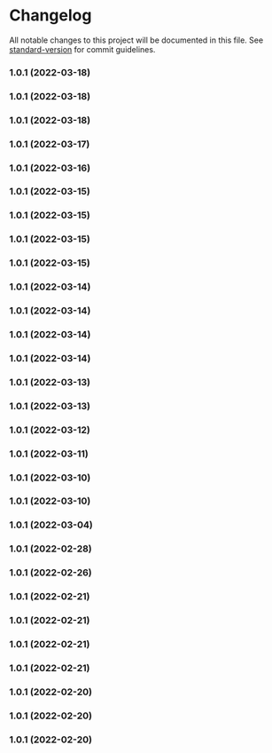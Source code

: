 # Changelog

All notable changes to this project will be documented in this file. See [standard-version](https://github.com/conventional-changelog/standard-version) for commit guidelines.

### 1.0.1 (2022-03-18)

### 1.0.1 (2022-03-18)

### 1.0.1 (2022-03-18)

### 1.0.1 (2022-03-17)

### 1.0.1 (2022-03-16)

### 1.0.1 (2022-03-15)

### 1.0.1 (2022-03-15)

### 1.0.1 (2022-03-15)

### 1.0.1 (2022-03-15)

### 1.0.1 (2022-03-14)

### 1.0.1 (2022-03-14)

### 1.0.1 (2022-03-14)

### 1.0.1 (2022-03-14)

### 1.0.1 (2022-03-13)

### 1.0.1 (2022-03-13)

### 1.0.1 (2022-03-12)

### 1.0.1 (2022-03-11)

### 1.0.1 (2022-03-10)

### 1.0.1 (2022-03-10)

### 1.0.1 (2022-03-04)

### 1.0.1 (2022-02-28)

### 1.0.1 (2022-02-26)

### 1.0.1 (2022-02-21)

### 1.0.1 (2022-02-21)

### 1.0.1 (2022-02-21)

### 1.0.1 (2022-02-21)

### 1.0.1 (2022-02-20)

### 1.0.1 (2022-02-20)

### 1.0.1 (2022-02-20)
